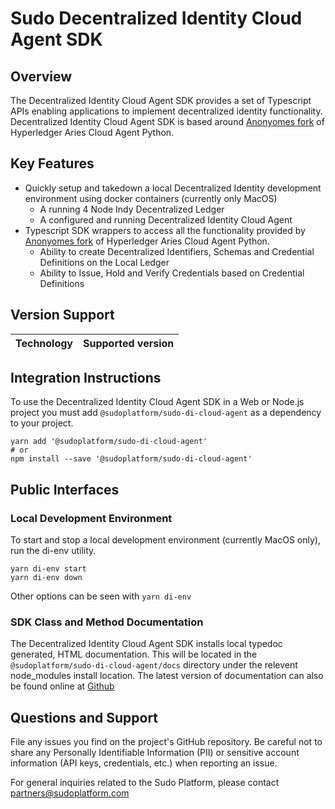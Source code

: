 # Sudo Decentralized Identity Cloud Agent SDK

## Overview

The Decentralized Identity Cloud Agent SDK provides a set of Typescript
APIs enabling applications to implement decentralized identity functionality.
Decentralized Identity Cloud Agent SDK is based around [Anonyomes fork](https://github.com/anonyome/aries-cloudagent-python)
of Hyperledger Aries Cloud Agent Python.

## Key Features

- Quickly setup and takedown a local Decentralized Identity development
  environment using docker containers (currently only MacOS)
  - A running 4 Node Indy Decentralized Ledger
  - A configured and running Decentralized Identity Cloud Agent
- Typescript SDK wrappers to access all the functionality provided by
  [Anonyomes fork](https://github.com/anonyome/aries-cloudagent-python) of Hyperledger Aries Cloud Agent Python.
  - Ability to create Decentralized Identifiers, Schemas and Credential Definitions on the Local
    Ledger
  - Ability to Issue, Hold and Verify Credentials based on Credential Definitions

## Version Support

| Technology | Supported version |
| ---------- | ----------------- |


## Integration Instructions

To use the Decentralized Identity Cloud Agent SDK in a Web or Node.js project you
must add `@sudoplatform/sudo-di-cloud-agent` as a dependency to your project.

```
yarn add '@sudoplatform/sudo-di-cloud-agent'
# or
npm install --save '@sudoplatform/sudo-di-cloud-agent'
```

## Public Interfaces

### Local Development Environment

To start and stop a local development environment (currently MacOS only), run the di-env utility.

```
yarn di-env start
yarn di-env down
```

Other options can be seen with `yarn di-env`

### SDK Class and Method Documentation

The Decentralized Identity Cloud Agent SDK installs local typedoc
generated, HTML documentation. This will be located in the
`@sudoplatform/sudo-di-cloud-agent/docs` directory under the
relevent node_modules install location. The latest version of
documentation can also be found online at [Github](https://sudoplatform-labs.github.io/sudo-di-cloud-agent-js/)

## Questions and Support

File any issues you find on the project's GitHub repository. Be careful not to share any Personally Identifiable Information (PII) or sensitive account information (API keys, credentials, etc.) when reporting an issue.

For general inquiries related to the Sudo Platform, please contact [partners@sudoplatform.com](mailto:partners@sudoplatform.com)
